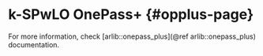# k-SPwLO OnePass+ {#opplus-page}

For more information, check [arlib::onepass_plus](@ref arlib::onepass_plus) documentation.